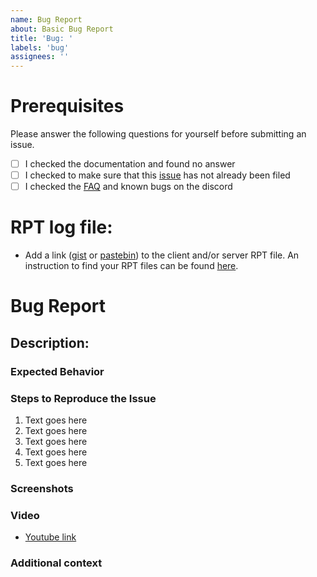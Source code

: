 ```yaml
---
name: Bug Report 
about: Basic Bug Report  
title: 'Bug: '
labels: 'bug'
assignees: ''
---
```

# Prerequisites
<!-- Your issue may already be reported! -->
Please answer the following questions for yourself before submitting an issue. 

- [ ] I checked the documentation and found no answer
- [ ] I checked to make sure that this [issue](https://github.com/Project-Hatchet/public_h-60/issues?q=is%3Aissue+label%3Abug+) has not already been filed
- [ ] I checked the [FAQ](https://discord.gg/4AYEfFD) and known bugs on the discord
  
<!---NOTE: Must add a RPT and attach to file .-->
# **RPT log file:**
<!---NOTE: Must add a RPT and attach to file .-->
- Add a link ([gist](https://gist.github.com) or [pastebin](http://pastebin.com)) to the client and/or server RPT file. An instruction to find your RPT files can be found [here](https://community.bistudio.com/wiki/Crash_Files#Arma_3).

# Bug Report

## **Description:**
<!-- Add a detailed description of the error. This makes it easier for us to fix the issue. -->


### **Expected Behavior**
<!-- If you're describing a bug, tell us what should happen . -->


### Steps to Reproduce the Issue
<!-- Provide an unambiguous set of steps to reproduce this bug. -->
<!-- Include code to reproduce, if relevant -->
1. Text goes here 
2. Text goes here 
3. Text goes here 
4. Text goes here 
5. Text goes here 


### **Screenshots**
<!-- If applicable, add screenshots to help explain your problem.. -->


### **Video**
<!-- If applicable, add Youtube to help explain your problem.. -->

- [Youtube link](https:/youtube.com)


### **Additional context**
<!-- Add any other context about the problem here. -->



